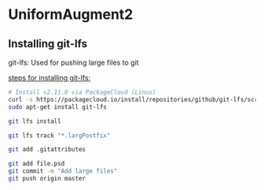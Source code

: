 # UniformAugment2

## Installing git-lfs
git-lfs: Used for pushing large files to git

[steps for installing git-lfs:](https://git-lfs.github.com/)

```bash
# Install v2.11.0 via PackageCloud (Linux)
curl -s https://packagecloud.io/install/repositories/github/git-lfs/script.deb.sh | sudo bash
sudo apt-get install git-lfs

git lfs install

git lfs track "*.largPostfix"

git add .gitattributes

git add file.psd
git commit -m "Add large files"
git push origin master
```
